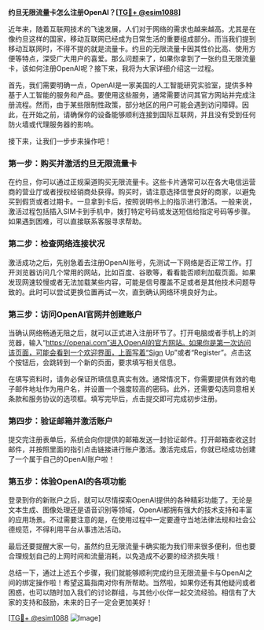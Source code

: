 **约旦无限流量卡怎么注册OpenAI？[[TG💪+ @esim1088](https://t.me/s/esim1088)]**

近年来，随着互联网技术的飞速发展，人们对于网络的需求也越来越高。尤其是在像约旦这样的国家，移动互联网已经成为日常生活的重要组成部分。而当我们提到移动互联网时，不得不提的就是流量卡。约旦的无限流量卡因其性价比高、使用方便等特点，深受广大用户的喜爱。那么问题来了，如果你拿到了一张约旦无限流量卡，该如何注册OpenAI呢？接下来，我将为大家详细介绍这一过程。

首先，我们需要明确一点，OpenAI是一家美国的人工智能研究实验室，提供多种基于人工智能的服务和产品。要使用这些服务，通常需要访问其官方网站并完成注册流程。然而，由于某些限制性政策，部分地区的用户可能会遇到访问障碍。因此，在开始之前，请确保你的设备能够顺利连接到国际互联网，并且没有受到任何防火墙或代理服务器的影响。

接下来，让我们一步步来操作吧！

### 第一步：购买并激活约旦无限流量卡

在约旦，你可以通过正规渠道购买无限流量卡。这些卡片通常可以在各大电信运营商的营业厅或者授权经销商处获得。购买时，请注意选择信誉良好的商家，以避免买到假货或者过期卡。一旦拿到卡后，按照说明书上的指示进行激活。一般来说，激活过程包括插入SIM卡到手机中，拨打特定号码或发送短信给指定号码等步骤。如果遇到困难，可以直接联系客服寻求帮助。

### 第二步：检查网络连接状况

激活成功之后，先别急着去注册OpenAI账号，先测试一下网络是否正常工作。打开浏览器访问几个常用的网站，比如百度、谷歌等，看看能否顺利加载页面。如果发现网速较慢或者无法加载某些内容，可能是信号覆盖不足或者是其他技术问题导致的。此时可以尝试更换位置再试一次，直到确认网络环境良好为止。

### 第三步：访问OpenAI官网并创建账户

当确认网络畅通无阻之后，就可以正式进入注册环节了。打开电脑或者手机上的浏览器，输入“https://openai.com”进入OpenAI的官方网站。如果你是第一次访问该页面，可能会看到一个欢迎界面，上面写着“Sign Up”或者“Register”。点击这个按钮后，会跳转到一个新的页面，要求填写相关信息。

在填写资料时，请务必保证所填信息真实有效。通常情况下，你需要提供有效的电子邮件地址作为用户名，并设置一个强度较高的密码。此外，还需要勾选同意相关条款和服务协议的选项框。填写完毕后，点击提交即可完成初步注册。

### 第四步：验证邮箱并激活账户

提交完注册表单后，系统会向你提供的邮箱发送一封验证邮件。打开邮箱查收这封邮件，并按照里面的指引点击链接进行账户激活。激活完成后，你就已经成功创建了一个属于自己的OpenAI账户啦！

### 第五步：体验OpenAI的各项功能

登录到你的新账户之后，就可以尽情探索OpenAI提供的各种精彩功能了。无论是文本生成、图像处理还是语音识别等领域，OpenAI都拥有强大的技术支持和丰富的应用场景。不过需要注意的是，在使用过程中一定要遵守当地法律法规和社会公德规范，不得利用平台从事违法活动。

最后还要提醒大家一句，虽然约旦无限流量卡确实能为我们带来很多便利，但也要合理规划自己的上网时间和流量消耗，以免造成不必要的经济损失哦！

总结一下，通过上述五个步骤，我们就能够顺利完成约旦无限流量卡与OpenAI之间的绑定操作啦！希望这篇指南对你有所帮助。当然啦，如果你还有其他疑问或者困惑，也可以随时加入我们的讨论群组，与其他小伙伴一起交流经验。相信有了大家的支持和鼓励，未来的日子一定会更加美好！

[[TG💪+ @esim1088](https://t.me/s/esim1088) ![Image](https://i.postimg.cc/4NQfJmqS/Snipaste-2025-05-13-00-14-12.png)]